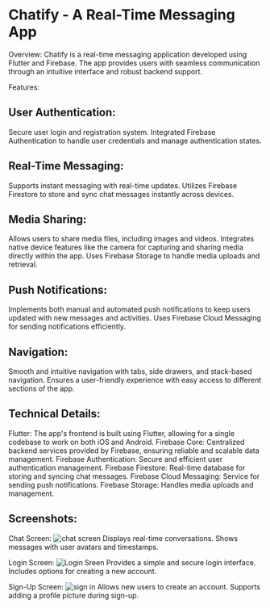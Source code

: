 # Chatify - A Real-Time Messaging App

Overview:
Chatify is a real-time messaging application developed using Flutter and Firebase. The app provides users with seamless communication through an intuitive interface and robust backend support.

Features:

## User Authentication:
Secure user login and registration system.
Integrated Firebase Authentication to handle user credentials and manage authentication states.

## Real-Time Messaging:
Supports instant messaging with real-time updates.
Utilizes Firebase Firestore to store and sync chat messages instantly across devices.

## Media Sharing:
Allows users to share media files, including images and videos.
Integrates native device features like the camera for capturing and sharing media directly within the app.
Uses Firebase Storage to handle media uploads and retrieval.

## Push Notifications:
Implements both manual and automated push notifications to keep users updated with new messages and activities.
Uses Firebase Cloud Messaging for sending notifications efficiently.

## Navigation:
Smooth and intuitive navigation with tabs, side drawers, and stack-based navigation.
Ensures a user-friendly experience with easy access to different sections of the app.

## Technical Details:
Flutter: The app's frontend is built using Flutter, allowing for a single codebase to work on both iOS and Android.
Firebase Core: Centralized backend services provided by Firebase, ensuring reliable and scalable data management.
Firebase Authentication: Secure and efficient user authentication management.
Firebase Firestore: Real-time database for storing and syncing chat messages.
Firebase Cloud Messaging: Service for sending push notifications.
Firebase Storage: Handles media uploads and management.

## Screenshots:
Chat Screen:
![chat screen](https://github.com/AaradhyaNegi/Chatify/assets/93624613/bf8af17c-8e92-4138-ae6c-a55ec01fac26)
Displays real-time conversations.
Shows messages with user avatars and timestamps.

Login Screen:
![Login Sreen](https://github.com/AaradhyaNegi/Chatify/assets/93624613/645b80c0-9a75-4b52-b15c-f792b8c084f9)
Provides a simple and secure login interface.
Includes options for creating a new account.

Sign-Up Screen:
![sign in](https://github.com/AaradhyaNegi/Chatify/assets/93624613/53decc2b-e82f-458d-a307-5cf16f9d1fcc)
Allows new users to create an account.
Supports adding a profile picture during sign-up.
